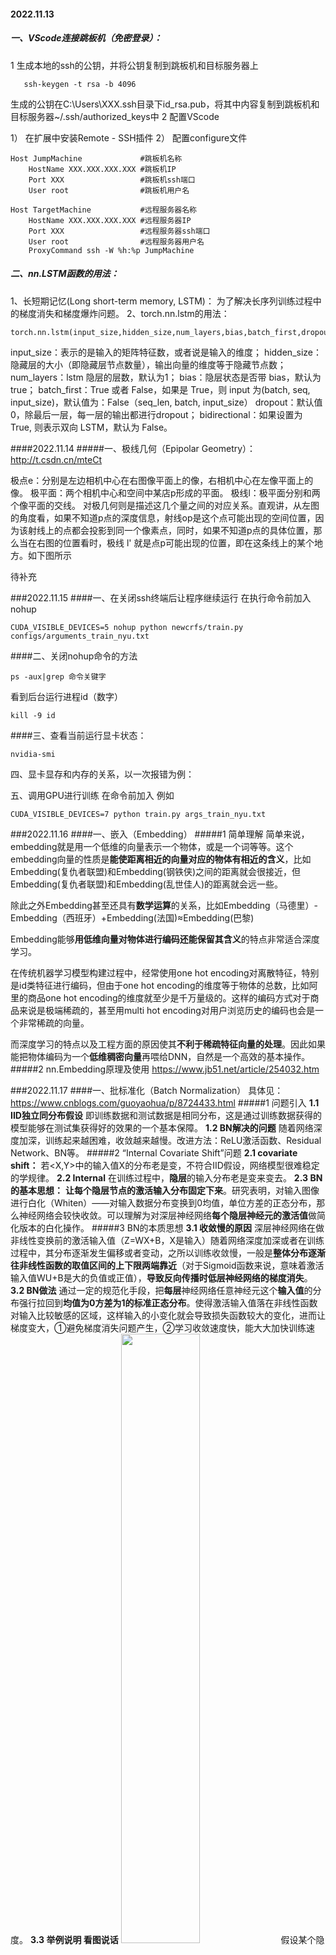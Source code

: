 <!-- Daily Note For A Week -->

#### 2022.11.13
##### 一、VScode连接跳板机（免密登录）：
1 生成本地的ssh的公钥，并将公钥复制到跳板机和目标服务器上
```linux{.line-numbers}
   ssh-keygen -t rsa -b 4096
```
生成的公钥在C:\Users\XXX\.ssh目录下id_rsa.pub，将其中内容复制到跳板机和目标服务器~/.ssh/authorized_keys中
2 配置VScode

1） 在扩展中安装Remote - SSH插件
2） 配置configure文件
```linux{.line-numbers}
Host JumpMachine             #跳板机名称
    HostName XXX.XXX.XXX.XXX #跳板机IP
    Port XXX                 #跳板机ssh端口
    User root                #跳板机用户名
 
Host TargetMachine           #远程服务器名称
    HostName XXX.XXX.XXX.XXX #远程服务器IP
    Port XXX                 #远程服务器ssh端口
    User root                #远程服务器用户名
    ProxyCommand ssh -W %h:%p JumpMachine
```
##### 二、nn.LSTM函数的用法：
1、长短期记忆(Long short-term memory, LSTM)：
为了解决长序列训练过程中的梯度消失和梯度爆炸问题。
2、torch.nn.lstm的用法：
```python{.line-numbers}
torch.nn.lstm(input_size,hidden_size,num_layers,bias,batch_first,dropout,bidirectional)
```
input_size：表示的是输入的矩阵特征数，或者说是输入的维度；
hidden_size：隐藏层的大小（即隐藏层节点数量），输出向量的维度等于隐藏节点数；
num_layers：lstm 隐层的层数，默认为1；
bias：隐层状态是否带 bias，默认为 true；
batch_first：True 或者 False，如果是 True，则 input 为(batch, seq, input_size)，默认值为：False（seq_len, batch, input_size）
dropout：默认值0，除最后一层，每一层的输出都进行dropout；
bidirectional：如果设置为 True, 则表示双向 LSTM，默认为 False。

####2022.11.14
#####一、极线几何（Epipolar Geometry）：
http://t.csdn.cn/mteCt

极点e：分别是左边相机中心在右图像平面上的像，右相机中心在左像平面上的像。
极平面：两个相机中心和空间中某店p形成的平面。
极线l：极平面分别和两个像平面的交线。
对极几何则是描述这几个量之间的对应关系。直观讲，从左图的角度看，如果不知道p点的深度信息，射线op是这个点可能出现的空间位置，因为该射线上的点都会投影到同一个像素点，同时，如果不知道p点的具体位置，那么当在右图的位置看时，极线 l' 就是点p可能出现的位置，即在这条线上的某个地方。如下图所示



待补充

###2022.11.15
####一、在关闭ssh终端后让程序继续运行
在执行命令前加入nohup
```python{.line-numbers}
CUDA_VISIBLE_DEVICES=5 nohup python newcrfs/train.py configs/arguments_train_nyu.txt
```
####二、关闭nohup命令的方法
```shell{.line-numbers}
ps -aux|grep 命令关键字
```
看到后台运行进程id（数字）
```shell{.line-numbers}
kill -9 id
```
####三、查看当前运行显卡状态：
```cmd{.line-numbers}
nvidia-smi
```
四、显卡显存和内存的关系，以一次报错为例：

五、调用GPU进行训练
在命令前加入 例如
```python{line-numbers}
CUDA_VISIBLE_DEVICES=7 python train.py args_train_nyu.txt
```






























###2022.11.16
####一、嵌入（Embedding）
#####1 简单理解
简单来说，embedding就是用一个低维的向量表示一个物体，或是一个词等等。这个embedding向量的性质是**能使距离相近的向量对应的物体有相近的含义**，比如 Embedding(复仇者联盟)和Embedding(钢铁侠)之间的距离就会很接近，但 Embedding(复仇者联盟)和Embedding(乱世佳人)的距离就会远一些。

除此之外Embedding甚至还具有**数学运算**的关系，比如Embedding（马德里）-Embedding（西班牙）+Embedding(法国)≈Embedding(巴黎)

Embedding能够**用低维向量对物体进行编码还能保留其含义**的特点非常适合深度学习。

在传统机器学习模型构建过程中，经常使用one hot encoding对离散特征，特别是id类特征进行编码，但由于one hot encoding的维度等于物体的总数，比如阿里的商品one hot encoding的维度就至少是千万量级的。这样的编码方式对于商品来说是极端稀疏的，甚至用multi hot encoding对用户浏览历史的编码也会是一个非常稀疏的向量。

而深度学习的特点以及工程方面的原因使其**不利于稀疏特征向量的处理**。因此如果能把物体编码为一个**低维稠密向量**再喂给DNN，自然是一个高效的基本操作。
#####2 nn.Embedding原理及使用
https://www.jb51.net/article/254032.htm

###2022.11.17
####一、批标准化（Batch Normalization）
具体见：https://www.cnblogs.com/guoyaohua/p/8724433.html
#####1 问题引入
**1.1 IID独立同分布假设**
即训练数据和测试数据是相同分布，这是通过训练数据获得的模型能够在测试集获得好的效果的一个基本保障。
**1.2 BN解决的问题**
随着网络深度加深，训练起来越困难，收敛越来越慢。改进方法：ReLU激活函数、Residual Network、BN等。
#####2 “Internal Covariate Shift”问题
**2.1 covariate shift：**
若<X,Y>中的输入值X的分布老是变，不符合IID假设，网络模型很难稳定的学规律。
**2.2 Internal**
在训练过程中，**隐层**的输入分布老是变来变去。
**2.3 BN的基本思想：**
**让每个隐层节点的激活输入分布固定下来**。研究表明，对输入图像进行白化（Whiten）——对输入数据分布变换到0均值，单位方差的正态分布，那么神经网络会较快收敛。可以理解为对深层神经网络**每个隐层神经元的激活值**做简化版本的白化操作。
#####3 BN的本质思想
**3.1 收敛慢的原因**
深层神经网络在做非线性变换前的激活输入值（Z=WX+B，X是输入）随着网络深度加深或者在训练过程中，其分布逐渐发生偏移或者变动，之所以训练收敛慢，一般是**整体分布逐渐往非线性函数的取值区间的上下限两端靠近**（对于Sigmoid函数来说，意味着激活输入值WU+B是大的负值或正值），**导致反向传播时低层神经网络的梯度消失**。
**3.2 BN做法**
通过一定的规范化手段，把**每层**神经网络任意神经元这个**输入值**的分布强行拉回到**均值为0方差为1的标准正态分布**。使得激活输入值落在非线性函数对输入比较敏感的区域，这样输入的小变化就会导致损失函数较大的变化，进而让梯度变大，①避免梯度消失问题产生，②学习收敛速度快，能大大加快训练速度。
**3.3 举例说明 看图说话**
<img src=/pics/1192699-20180405225246905-37854887.png width="50%" ></img>
假设某个隐层神经元原先的激活输入x取值符合正态分布，正态分布均值是-2，方差是0.5，（浅蓝色），通过BN后转换为均值为0，方差是1的正态分布（深蓝色），意味着输入x的取值正态分布整体右移2（均值的变化），图形曲线更平缓了（方差增大的变化）。这个图的意思是，BN其实就是把每个隐层神经元的激活输入分布从偏离均值为0方差为1的正态分布通过平移均值压缩或者扩大曲线尖锐程度，调整为均值为0方差为1的正态分布。
均值为0，方差为1的标准正态分布代表什么含义：
<img src=https://images2018.cnblogs.com/blog/1192699/201804/1192699-20180405225314624-527885612.png width="50%" ></img>
64%的概率x其值落在[-1,1]的范围内，在两个标准差范围内，也就是说95%的概率x其值落在了[-2,2]的范围内。那么这又意味着什么？我们知道，激活值x=WU+B,U是真正的输入，x是某个神经元的激活值，假设非线性函数是sigmoid，那么看下sigmoid(x)其图形：
<img src=https://images2018.cnblogs.com/blog/1192699/201804/1192699-20180407143109455-1460017374.png width="50%" ></img>
及sigmoid(x)的导数为：G’=f(x)*(1-f(x))，因为f(x)=sigmoid(x)在0到1之间，所以G’在0到0.25之间，其对应的图如下：
<img src=https://images2018.cnblogs.com/blog/1192699/201804/1192699-20180407142351924-124461667.png width="50%" ></img>
假设没有经过BN调整前x的原先正态分布均值是-6，方差是1，那么意味着95%的值落在了[-8,-4]之间，那么对应的Sigmoid（x）函数的值明显接近于0，典型的梯度饱和区。
而假设经过BN后，95%的x值落在了[-2,2]区间内，很明显这一段是sigmoid(x)函数接近于线性变换的区域，意味着x的小变化会导致非线性函数值较大的变化，也即是梯度变化较大，对应导数函数图中明显大于0的区域，就是梯度非饱和区。
#####4 训练阶段BN的具体做法
**4.1 BN的公式** 
<img src=https://images2018.cnblogs.com/blog/1192699/201804/1192699-20180405213859690-1933561230.png width="50%" ></img>
<img src=https://images2018.cnblogs.com/blog/1192699/201804/1192699-20180405213955224-1791925244.png width=50%></img>
在Mini-Batch SGD下做BN怎么做
$\hat x^{(k)} = \frac {x^{(k)}-E{[x^{(k)}]}}{\sqrt {Var[x^{(k)}]}} $
<img src="https://img-blog.csdnimg.cn/20200221215813522.png?x-oss-process=image/watermark,type_ZmFuZ3poZW5naGVpdGk,shadow_10,text_aHR0cHM6Ly9ibG9nLmNzZG4ubmV0L3FxXzM3NTQxMDk3,size_16,color_FFFFFF,t_70" width=50%></img>
某个神经元对应的原始的激活x通过减去mini-Batch内m个实例获得的m个激活x求得的均值E(x)并除以求得的方差Var(x)来进行转换。
**4.2 scale和shift**
normalization 能够让所有layer output distributions 都固定在mean=0, variance=1的特定区域（可以缓解covariance shift problem)但在特定区域的大体框架下，如果可以在垂直方向上有一定程度的放大缩小的自由度（rescale），在水平方向上有一定的移动的自由度（shift)那么，也许所有layer output distributions能够做到更好的相似与稳定（当然，具体值不会相同）从而进一步缓解covariance shift 的问题

每个神经元增加两个调节参数（scale和shift），这两个参数是通过**训练**（在训练中通过反向传递来更新）来学习到的，用来对变换后的激活**反变换**，使得网络表达能力增强：
$ y^{(k)}= \gamma^{(k)}x^{(k)}+\beta^{(k)} $

#####5 理解图片中BN的具体操作
“对于一个拥有d维的输入x，我们将对它的**每一个维度**进行标准化处理。” 
假设输入的x是RGB三通道的彩色图像，d就是输入图像的channels即d=3
<img src="D:\PersonalFiles\Daily Note\pics\QQ截图20221117103514.jpg" ></img>
也即求出每个通道R,G,B的均值和方差，对于每个通道都进行归一化。
####二、Markdown图片导入
#####1 利用md语言：
![测试图片](/pics/1192699-20180405225246905-37854887.png)
开头一个感叹号 !
接着一个方括号，里面放上图片的替代文字
接着一个普通括号，里面放上图片的网址，最后还可以用引号包住并加上选择性的 'title' 属性的文字
缺：无法修改大小
#####2 利用html语言
<img src=/pics/1192699-20180405225246905-37854887.png width="50%" ></img>
缺：代码略复杂
####三、Markdown公式编写
https://blog.csdn.net/qq_42518956/article/details/116795578
建议利用Ctrl+F进行搜索
####四、条件随机场（Conditionsal Random Field）：
课程地址：
 https://www.bilibili.com/video/BV19t411R7QU
课程笔记（VPN）：
https://anxiang1836.github.io/2019/11/05/NLP_From_HMM_to_CRF/

###2022.11.18
####一、Opencv中图片基本操作：
#####1 翻转（Flip）
```python{lines-numbers}
img_new = cv2.flip(img, flipCode)
```
flipcode 小于0（例如-1）代表左右上下颠倒；0代表上下颠倒；大于0（例如1）代表左右颠倒
#####2 旋转（Rotate）
```python{lines-numbers}
img_new = cv2.flip(img, flipCode)
```
flipcode 小于0（例如-1）代表左右上下颠倒；0代表上下颠倒；大于0（例如1）代表左右颠倒
http://t.csdn.cn/ZO7No
**2.1 非90°旋转，角落的像素点如何改变**
####二、矩阵奇异值分解

####三、Markdown不同语言的命令分类


###2022.11.19
####一、python中 datetime的用法

####二、在线评估（Online Evaluation）

####三、ValueError: I/O operation on closed file。
报错原因：
- 是指处理了已经被关闭的数据。一般是语句没有对齐。当python的处理代码不对齐的时候会出现这种情况。
- 使用with方法打开了文件，生成的文件操作实例在with语句之外是无效的，因为with语句之外文件已经关闭了。
解决方法：
注意代码缩进，调用的保存/写入操作要在with语句块里能有效。

###2022.11.20
####一、tensor的切片操作

####二、Vscode编辑Markdown复制粘贴图片
- 安装扩展软件 Markdown Image
- 按照下图修改插件设置
![图 1](images/note/IMG_20221121-093120942.png)  
- 关键在于最后一行
```
${mdname}/IMG_${YY}${MM}${DD}-${HH}${mm}${ss}${mss}
```
功能就是在粘贴图片的同时把图片存放到 md 目录下与 mdname 命名的文件夹内
